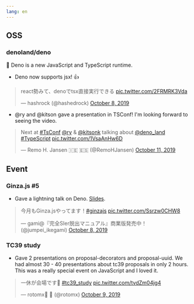 ```yaml
---
lang: en
---
```


## OSS

### denoland/deno

🦕 Deno is a new JavaScript and TypeScript runtime.

- Deno now supports jsx! 👍

<blockquote class="twitter-tweet"><p lang="ja" dir="ltr">react勢みて、denoでtsx直接実行できる <a href="https://t.co/2FRMRK3Vda">pic.twitter.com/2FRMRK3Vda</a></p>&mdash; hashrock (@hashedrock) <a href="https://twitter.com/hashedrock/status/1181496564155445248?ref_src=twsrc%5Etfw">October 8, 2019</a></blockquote> <script async src="https://platform.twitter.com/widgets.js" charset="utf-8"></script>

- @ry and @kitson gave a presentation in TSConf! I'm looking forward to seeing
  the video.

<blockquote class="twitter-tweet"><p lang="en" dir="ltr">Next at <a href="https://twitter.com/hashtag/TsConf?src=hash&amp;ref_src=twsrc%5Etfw">#TsConf</a> <a href="https://twitter.com/Ry?ref_src=twsrc%5Etfw">@ry</a> &amp; <a href="https://twitter.com/kitsonk?ref_src=twsrc%5Etfw">@kitsonk</a> talking about <a href="https://twitter.com/deno_land?ref_src=twsrc%5Etfw">@deno_land</a> <a href="https://twitter.com/hashtag/TypeScript?src=hash&amp;ref_src=twsrc%5Etfw">#TypeScript</a> <a href="https://t.co/1VsaAnHw6D">pic.twitter.com/1VsaAnHw6D</a></p>&mdash; Remo H. Jansen 🇮🇪 🇪🇸 (@RemoHJansen) <a href="https://twitter.com/RemoHJansen/status/1182757118048260096?ref_src=twsrc%5Etfw">October 11, 2019</a></blockquote> <script async src="https://platform.twitter.com/widgets.js" charset="utf-8"></script>

## Event

### Ginza.js #5

- Gave a lightning talk on Deno.
  [Slides](https://kt3k.github.io/deno_talk_ginza/).

<blockquote class="twitter-tweet"><p lang="ja" dir="ltr">今月もGinza.jsやってます！<a href="https://twitter.com/hashtag/ginzajs?src=hash&amp;ref_src=twsrc%5Etfw">#ginzajs</a> <a href="https://t.co/Ssrzw0CHW8">pic.twitter.com/Ssrzw0CHW8</a></p>&mdash; gami@『完全SIer脱出マニュアル』商業版発売中！ (@jumpei_ikegami) <a href="https://twitter.com/jumpei_ikegami/status/1181522185422163968?ref_src=twsrc%5Etfw">October 8, 2019</a></blockquote> <script async src="https://platform.twitter.com/widgets.js" charset="utf-8"></script>

### TC39 study

- Gave 2 presentations on proposal-decorators and proposal-uuid. We had almost
  30 - 40 presentations about tc39 proposals in only 2 hours. This was a really
  special event on JavaScript and I loved it.

<blockquote class="twitter-tweet"><p lang="ja" dir="ltr">一休が会場です👀 <a href="https://twitter.com/hashtag/tc39_study?src=hash&amp;ref_src=twsrc%5Etfw">#tc39_study</a> <a href="https://t.co/tvdZm04jg4">pic.twitter.com/tvdZm04jg4</a></p>&mdash; rotomx 🍭 (@rotomx) <a href="https://twitter.com/rotomx/status/1181883466071212033?ref_src=twsrc%5Etfw">October 9, 2019</a></blockquote> <script async src="https://platform.twitter.com/widgets.js" charset="utf-8"></script>
